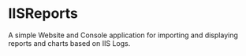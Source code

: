IISReports
==========

A simple Website and Console application for importing and displaying reports and charts based on IIS Logs.
